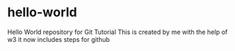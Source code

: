 # hello-world
Hello World repository for Git Tutorial
This is created by me with the help of w3
it now includes steps for github
